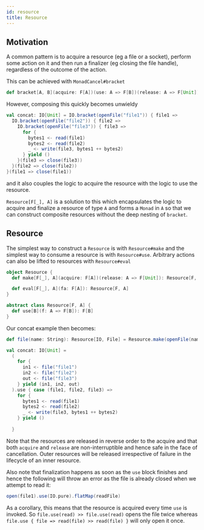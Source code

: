 ```yaml
---
id: resource
title: Resource
---
```


## Motivation

A common pattern is to acquire a resource (eg a file or a socket), perform
some action on it and then run a finalizer (eg closing the file handle),
regardless of the outcome of the action.

This can be achieved with `MonadCancel#bracket`

```scala
def bracket[A, B](acquire: F[A])(use: A => F[B])(release: A => F[Unit]): F[B]
```

However, composing this quickly becomes unwieldy

```scala
val concat: IO[Unit] = IO.bracket(openFile("file1")) { file1 =>
  IO.bracket(openFile("file2")) { file2 =>
    IO.bracket(openFile("file3")) { file3 =>
      for {
        bytes1 <- read(file1)
        bytes2 <- read(file2)
        _ <- write(file3, bytes1 ++ bytes2)
      } yield ()
    }(file3 => close(file3))
  }(file2 => close(file2))
}(file1 => close(file1))
```

and it also couples the logic to acquire the resource with the logic to use
the resource.

`Resource[F[_], A]` is a solution to this which encapsulates the logic
to acquire and finalize a resource of type `A` and forms a `Monad`
in `A` so that we can construct composite resources without the
deep nesting of `bracket`.

## Resource

The simplest way to construct a `Resource` is with `Resource#make` and the simplest way to
consume a resource is with `Resource#use`. Arbitrary actions can also be lifted to
resources with `Resource#eval`

```scala
object Resource {
  def make[F[_], A](acquire: F[A])(release: A => F[Unit]): Resource[F, A]

  def eval[F[_], A](fa: F[A]): Resource[F, A]
}

abstract class Resource[F, A] {
  def use[B](f: A => F[B]): F[B]
}
```

Our concat example then becomes:

```scala
def file(name: String): Resource[IO, File] = Resource.make(openFile(name)))(file => close(file))

val concat: IO[Unit] =
  (
    for {
      in1 <- file("file1")
      in2 <- file("file2")
      out <- file("file3")
    } yield (in1, in2, out)
  ).use { case (file1, file2, file3) =>
    for {
      bytes1 <- read(file1)
      bytes2 <- read(file2)
      _ <- write(file3, bytes1 ++ bytes2)
    } yield ()
  
  }
```

Note that the resources are released in reverse order to the acquire and that
both `acquire` and `release` are non-interruptible and hence safe in the face of
cancellation. Outer resources will be released irrespective of failure in the
lifecycle of an inner resource.

Also note that finalization happens as soon as the `use` block finishes and
hence the following will throw an error as the file is already closed when we
attempt to read it:
```scala
open(file1).use(IO.pure).flatMap(readFile)
```
As a corollary, this means that the resource is acquired every time `use` is invoked.
So `file.use(read) >> file.use(read)` opens the file twice whereas
`file.use { file => read(file) >> read(file) }` will only open it once.
